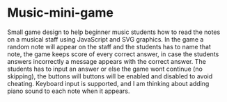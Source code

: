 # Music-mini-game
Small game design to help beginner music students how to read the notes on a musical staff using JavaScript and SVG graphics. 
In the game a random note will appear on the staff and the students has to name that note, the game keeps score of every correct answer,
in case the students answers incorrectly a message appears with the correct answer. The students has to input an answer or else the game
wont continue (no skipping), the buttons will buttons will be enabled and disabled to avoid cheating. Keyboard input is supported, and I 
am thinking about adding piano sound to each note when it appears.
